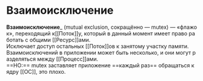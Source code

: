 # Взаимоисключение

**Взаимоисключение**_ (mutual exclusion, сокращённо — mutex) — «флажок», переходящий к[[Поток]]у, который в данный момент имеет право работать с общими [[Ресурс]]ами.
Исключает доступ остальных [[Поток]]ов к занятому участку памяти. 
Взаимоисключений в приложении может быть несколько, и они могут разделяться между [[Процесс]]ами. 
==НО:== mutex заставляет приложение ==каждый раз== обращаться к ядру [[ОС]], это плохо.
